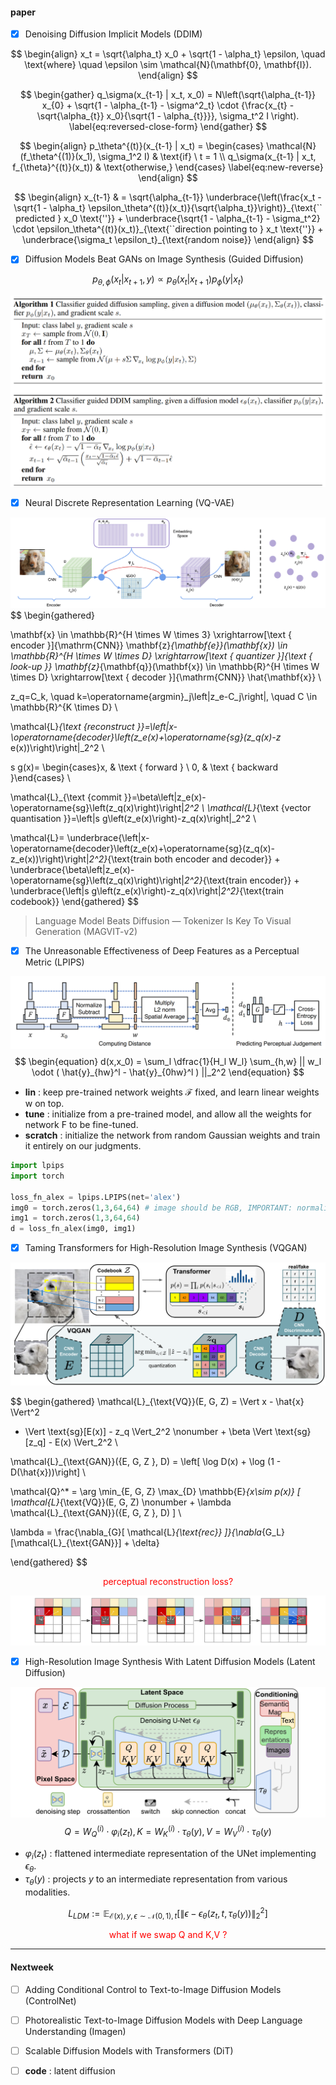 #### paper

- [x] Denoising Diffusion Implicit Models (DDIM)

$$
\begin{align}
    x_t = \sqrt{\alpha_t} x_0 + \sqrt{1 - \alpha_t} \epsilon, \quad \text{where} \quad \epsilon \sim \mathcal{N}(\mathbf{0}, \mathbf{I}).
\end{align}
$$

$$
\begin{gather} 
   q_\sigma(x_{t-1} | x_t, x_0) = N\left(\sqrt{\alpha_{t-1}} x_{0} + \sqrt{1 - \alpha_{t-1} - \sigma^2_t} \cdot {\frac{x_{t}  - \sqrt{\alpha_{t}} x_0}{\sqrt{1 - \alpha_{t}}}}, \sigma_t^2 I \right). \label{eq:reversed-close-form}
\end{gather}
$$

$$
\begin{align}
    p_\theta^{(t)}(x_{t-1} | x_t) = \begin{cases}
    \mathcal{N}(f_\theta^{(1)}(x_1), \sigma_1^2 I)  & \text{if} \ t = 1 \\
    q_\sigma(x_{t-1} | x_t, f_{\theta}^{(t)}(x_t)) & \text{otherwise,}
    \end{cases} \label{eq:new-reverse}
\end{align}
$$

$$
\begin{align}
    x_{t-1} & = \sqrt{\alpha_{t-1}} \underbrace{\left(\frac{x_t - \sqrt{1 - \alpha_t} \epsilon_\theta^{(t)}(x_t)}{\sqrt{\alpha_t}}\right)}_{\text{`` predicted } x_0 \text{''}} + \underbrace{\sqrt{1 - \alpha_{t-1} - \sigma_t^2} \cdot \epsilon_\theta^{(t)}(x_t)}_{\text{``direction pointing to } x_t \text{''}} + \underbrace{\sigma_t \epsilon_t}_{\text{random noise}} 
\end{align}
$$

- [x] Diffusion Models Beat GANs on Image Synthesis (Guided Diffusion)

$$
p_{\theta,\phi}(x_t|x_{t+1},y)\propto p_{\theta}(x_t|x_{t+1})p_{\phi}(y|x_t)
$$

![image-20241207225629159](img/image-20241207225629159.png)

- [x] Neural Discrete Representation Learning (VQ-VAE)

![image-20241209200709033](img/image-20241209200709033.png)
$$
\begin{gathered}

\mathbf{x} \in \mathbb{R}^{H \times W \times 3} \xrightarrow[\text { encoder }]{\mathrm{CNN}} \mathbf{z}_{\mathbf{e}}(\mathbf{x}) \in \mathbb{R}^{H \times W \times D} \xrightarrow[\text { quantizer }]{\text { look-up }} \mathbf{z}_{\mathbf{q}}(\mathbf{x}) \in \mathbb{R}^{H \times W \times D} \xrightarrow[\text { decoder }]{\mathrm{CNN}} \hat{\mathbf{x}} \\

z_q=C_k, \quad k=\operatorname{argmin}_j\left\|z_e-C_j\right\|, \quad C \in \mathbb{R}^{K \times D} \\

\mathcal{L}_{\text {reconstruct }}=\left\|x-\operatorname{decoder}\left(z_e(x)+\operatorname{sg}(z_q(x)-z_ e(x))\right)\right\|_2^2 \\

s g(x)= \begin{cases}x, & \text { forward } \\ 0, & \text { backward }\end{cases} \\

\mathcal{L}_{\text {commit }}=\beta\left\|z_e(x)-\operatorname{sg}\left(z_q(x)\right)\right\|_2^2 \\ \mathcal{L}_{\text {vector quantisation }}=\left\|s g\left(z_e(x)\right)-z_q(x)\right\|_2^2 \\

\mathcal{L}=
\underbrace{\left\|x-\operatorname{decoder}\left(z_e(x)+\operatorname{sg}(z_q(x)-z_e(x))\right)\right\|_2^2}_{\text{train both encoder and decoder}} 
+
\underbrace{\beta\left\|z_e(x)-\operatorname{sg}\left(z_q(x)\right)\right\|_2^2}_{\text{train encoder}} 
+
\underbrace{\left\|s g\left(z_e(x)\right)-z_q(x)\right\|_2^2}_{\text{train codebook}} 
\end{gathered}
$$

> Language Model Beats Diffusion  — Tokenizer Is Key To Visual Generation (MAGVIT-v2)

- [x] The Unreasonable Effectiveness of Deep Features as a Perceptual Metric (LPIPS)

![image-20241209172528601](img/image-20241209172528601.png)
$$
\begin{equation}
d(x,x_0) = \sum_l \dfrac{1}{H_l W_l} \sum_{h,w} || w_l \odot ( \hat{y}_{hw}^l - \hat{y}_{0hw}^l ) ||_2^2
\end{equation}
$$

- **lin** : keep pre-trained network weights $\mathcal{F}$ fixed, and learn linear weights w on top.
- **tune** : initialize from a pre-trained model, and allow all the weights for network F to be fine-tuned.
- **scratch** : initialize the network from random Gaussian weights and train it entirely on our judgments.

```python
import lpips
import torch

loss_fn_alex = lpips.LPIPS(net='alex')
img0 = torch.zeros(1,3,64,64) # image should be RGB, IMPORTANT: normalized to [-1,1]
img1 = torch.zeros(1,3,64,64)
d = loss_fn_alex(img0, img1)
```

- [x] Taming Transformers for High-Resolution Image Synthesis (VQGAN)

![image-20241210143155498](img/image-20241210143155498.png)

$$
\begin{gathered}
\mathcal{L}_{\text{VQ}}(E, G, Z) = \Vert x - \hat{x} \Vert^2 
  + \Vert \text{sg}[E(x)] - z_q \Vert_2^2 \nonumber + \beta \Vert \text{sg}[z_q] - E(x) \Vert_2^2 \\
  
\mathcal{L}_{\text{GAN}}(\{E, G, Z \}, D) =
  \left[ \log D(x) + \log (1 - D(\hat{x}))\right] \\

\mathcal{Q}^* = \arg \min_{E, G, Z} \max_{D}
  \mathbb{E}_{x\sim p(x)} [
    \mathcal{L}_{\text{VQ}}(E, G, Z) \nonumber
    + \lambda \mathcal{L}_{\text{GAN}}(\{E, G, Z \}, D)
    ] \\

\lambda = \frac{\nabla_{G}[ \mathcal{L}_{\text{rec}} ]}{\nabla_{G_L} [\mathcal{L}_{\text{GAN}}] + \delta}

\end{gathered}
$$

<center><font color="red">perceptual reconstruction loss?</font></center>

![image-20241212161014176](img/image-20241212161014176.png)

- [x] High-Resolution Image Synthesis With Latent Diffusion Models (Latent Diffusion)

![image-20241212162757421](img/image-20241212162757421.png)
$$
Q=W_Q^{(i)} \cdot \varphi_i\left(z_t\right), K=W_K^{(i)} \cdot \tau_\theta(y), V=W_V^{(i)} \cdot \tau_\theta(y)
$$

+ $\varphi_i(z_t)$ : flattened intermediate representation of the UNet implementing $\epsilon_\theta$.
+ $\tau_{\theta}(y)$ : projects $y$ to an intermediate representation from various modalities.

$$
L_{L D M}:=\mathbb{E}_{\mathcal{E}(x), y, \epsilon \sim \mathcal{N}(0,1), t}\left[\left\|\epsilon-\epsilon_\theta\left(z_t, t, \tau_\theta(y)\right)\right\|_2^2\right]
$$

<center><font color="red">what if we swap Q and K,V ?</font></center>

----

#### Nextweek

- [ ] Adding Conditional Control to Text-to-Image Diffusion Models (ControlNet)

- [ ] Photorealistic Text-to-Image Diffusion Models with Deep Language Understanding (Imagen)

- [ ] Scalable Diffusion Models with Transformers (DiT)

- [ ] **code** : latent diffusion
